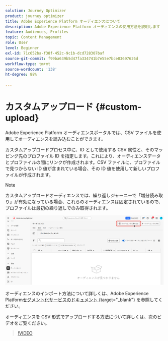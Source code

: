 ```yaml
---
solution: Journey Optimizer
product: journey optimizer
title: Adobe Experience Platform オーディエンスについて
description: Adobe Experience Platform オーディエンスの使用方法を説明します
feature: Audiences, Profiles
topic: Content Management
role: User
level: Beginner
exl-id: 71c652ba-f38f-452c-9c1b-dcd728307baf
source-git-commit: f99ba639b5d47fa334741b7e55e7bce83697626d
workflow-type: tm+mt
source-wordcount: '138'
ht-degree: 88%

---
```


# カスタムアップロード {#custom-upload}

Adobe Experience Platform オーディエンスポータルでは、CSV ファイルを使用してオーディエンスを読み込むことができます。

カスタムアップロードプロセス中に、ID として使用する CSV 属性と、そのマッピング先のプロファイル ID を指定します。これにより、オーディエンスデータとプロファイルの間にリンクが作成されます。CSV ファイルに、プロファイルで見つからない ID 値が含まれている場合、その ID 値を使用して新しいプロファイルが作成されます。

>[!NOTE]
>
>カスタムアップロードオーディエンスでは、繰り返しジャーニーで「増分読み取り」が有効になっている場合、これらのオーディエンスは固定されているので、プロファイルは最初の繰り返しでのみ取得されます。

![](assets/import-audience.png)

オーディエンスのインポート方法について詳しくは、Adobe Experience Platform[&#x200B; セグメント化サービスのドキュメント &#x200B;](https://experienceleague.adobe.com/ja/docs/experience-platform/segmentation/ui/audience-portal#import-audience){target="_blank"} を参照してください。

オーディエンスを CSV 形式でアップロードする方法について詳しくは、次のビデオをご覧ください。

>[!VIDEO](https://video.tv.adobe.com/v/3423359?quality=12&captions=jpn)
